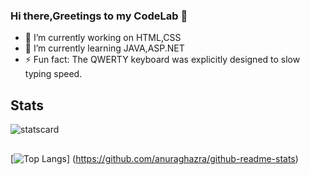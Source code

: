### Hi there,Greetings to my CodeLab 🙌

- 🔭 I’m currently working on 
HTML,CSS
- 🌱 I’m currently learning 
JAVA,ASP.NET
- ⚡ Fun fact:
The QWERTY keyboard was explicitly designed to slow typing speed.

## Stats
![statscard](https://github-readme-stats.vercel.app/api?username=naveej&&show_icons=true&title_color=33C9FF&icon_color=33C9FF&text_color=daf7dc&bg_color=FFFFFF00)

## 
[![Top Langs](https://github-readme-stats.vercel.app/api/top-langs/?username=naveej&layout=compact&bg_color=FFFFFF00&title_color=33C9FF&text_color=daf7dc)]
(https://github.com/anuraghazra/github-readme-stats)
